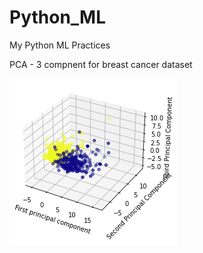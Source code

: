 # Python_ML
My Python ML Practices

PCA - 3 compnent for breast cancer dataset

![alt text](https://github.com/arshisal/Python_ML/blob/main/PCA_3d.png)
